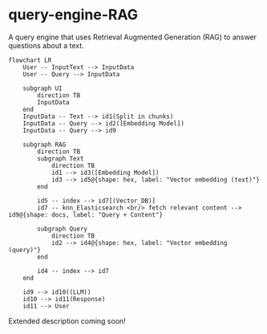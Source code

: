 # query-engine-RAG

A query engine that uses Retrieval Augmented Generation (RAG) to answer questions about a text.

```mermaid
flowchart LR
	User -- InputText --> InputData 
	User -- Query --> InputData

	subgraph UI
		direction TB
		InputData
	end
	InputData -- Text --> id1(Split in chunks)
	InputData -- Query --> id2([Embedding Model])
	InputData -- Query --> id9
	
	subgraph RAG
		direction TB
		subgraph Text
			direction TB
			id1 --> id3([Embedding Model])
			id3 --> id5@{shape: hex, label: "Vector embedding (text)"}
		end

		id5 -- index --> id7[(Vector_DB)]
		id7 -- knn_Elasticsearch <br/> fetch relevant content --> id9@{shape: docs, label: "Query + Content"}

		subgraph Query
			direction TB
			id2 --> id4@{shape: hex, label: "Vector embedding (query)"}
		end

		id4 -- index --> id7
	end

	id9 --> id10((LLM))
	id10 --> id11(Response)
	id11 --> User

```

Extended description coming soon!
